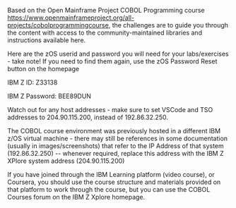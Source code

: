 Based on the Open Mainframe Project COBOL Programming course https://www.openmainframeproject.org/all-projects/cobolprogrammingcourse, the challenges are to guide you through the content with access to the community-maintained libraries and instructions available here.

Here are the zOS userid and password you will need for your labs/exercises - take note! If you need to find them again, use the zOS Password Reset button on the homepage



IBM Z ID: Z33138

IBM Z Password: BEE89DUN







Watch out for any host addresses - make sure to set VSCode and TSO addresses to 204.90.115.200, instead of 192.86.32.250.



The COBOL course environment was previously hosted in a different IBM z/OS virtual machine - there may still be references in some documentation (usually in images/screenshots) that refer to the IP Address of that system (192.86.32.250) -- whenever required, replace this address with the IBM Z XPlore system address (204.90.115.200)



If you have joined through the IBM Learning platform (video course), or Coursera, you should use the course structure and materials provided on that platform to work through the course, but you can use the COBOL Courses forum on the IBM Z Xplore homepage.

